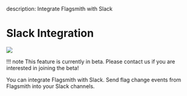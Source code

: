 description: Integrate Flagsmith with Slack

# Slack Integration

<img src="/images/integrations/slack/slack-logo.svg"/>

<!-- prettier-ignore -->
!!! note
    This feature is currently in beta. Please contact us if you are interested in joining the beta!

You can integrate Flagsmith with Slack. Send flag change events from Flagsmith into your Slack channels.
